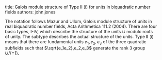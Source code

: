 title: Galois module structure of Type II (i) for units in biquadratic number fields
authors:
    john.jones

The notation follows Mazur and Ullom, Galois module structure of units in real biquadratic number fields, Acta Arithmetica 111.2 (2004). There are four basic types, I-IV, which describe the structure of the units $U$ modulo roots of unity. The subtype describes the actual structure of the units. Type II (i) means that there are fundamental units $e_1,e_2,e_3$ of the three quadratic subfields such that $\sqrt{e_1e_2},e_2,e_3$ generate the rank 3 group $U/\{\pm 1\}$.
